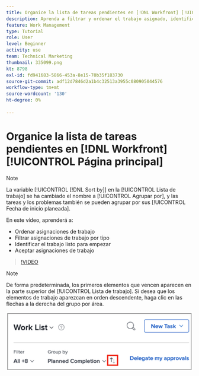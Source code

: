 ```yaml
---
title: Organice la lista de tareas pendientes en [!DNL Workfront] [!UICONTROL Página principal]
description: Aprenda a filtrar y ordenar el trabajo asignado, identificar el trabajo listo para iniciarse y aceptar asignaciones de trabajo en [!DNL  Workfront].
feature: Work Management
type: Tutorial
role: User
level: Beginner
activity: use
team: Technical Marketing
thumbnail: 335099.png
kt: 8798
exl-id: fd941683-5866-453a-8e15-70b35f183730
source-git-commit: adf12d7846d2a1b4c32513a3955c080905044576
workflow-type: tm+mt
source-wordcount: '130'
ht-degree: 0%

---
```


# Organice la lista de tareas pendientes en [!DNL Workfront] [!UICONTROL Página principal]

>[!NOTE]
>
>La variable [!UICONTROL [!DNL Sort by]] en la [!UICONTROL Lista de trabajo] se ha cambiado el nombre a [!UICONTROL Agrupar por], y las tareas y los problemas también se pueden agrupar por sus [!UICONTROL Fecha de inicio planeada].

En este vídeo, aprenderá a:

* Ordenar asignaciones de trabajo
* Filtrar asignaciones de trabajo por tipo
* Identificar el trabajo listo para empezar
* Aceptar asignaciones de trabajo

>[!VIDEO](https://video.tv.adobe.com/v/335099/?quality=12)

>[!NOTE]
>
>De forma predeterminada, los primeros elementos que vencen aparecen en la parte superior del [!UICONTROL Lista de trabajo]. Si desea que los elementos de trabajo aparezcan en orden descendente, haga clic en las flechas a la derecha del grupo por área.

![Imagen de una pantalla que muestra la lista de trabajo agrupada por fecha de vencimiento.](assets/work-list-arrows.png)
